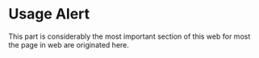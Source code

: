 # Usage Alert

This part is considerably the most important section of this web for most the page in web are originated here.
